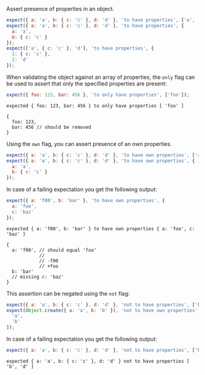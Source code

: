 Assert presence of properties in an object.

```js
expect({ a: 'a', b: { c: 'c' }, d: 'd' }, 'to have properties', ['a', 'b']);
expect({ a: 'a', b: { c: 'c' }, d: 'd' }, 'to have properties', {
  a: 'a',
  b: { c: 'c' }
});
expect(['a', { c: 'c' }, 'd'], 'to have properties', {
  1: { c: 'c' },
  2: 'd'
});
```

When validating the object against an array of properties, the `only` flag can
be used to assert that only the specified properties are present:

```js
expect({ foo: 123, bar: 456 }, 'to only have properties', ['foo']);
```

```output
expected { foo: 123, bar: 456 } to only have properties [ 'foo' ]

{
  foo: 123,
  bar: 456 // should be removed
}
```

Using the `own` flag, you can assert presence of an own properties.

```js
expect({ a: 'a', b: { c: 'c' }, d: 'd' }, 'to have own properties', ['a', 'b']);
expect({ a: 'a', b: { c: 'c' }, d: 'd' }, 'to have own properties', {
  a: 'a',
  b: { c: 'c' }
});
```

In case of a failing expectation you get the following output:

```js
expect({ a: 'f00', b: 'bar' }, 'to have own properties', {
  a: 'foo',
  c: 'baz'
});
```

```output
expected { a: 'f00', b: 'bar' } to have own properties { a: 'foo', c: 'baz' }

{
  a: 'f00', // should equal 'foo'
            //
            // -f00
            // +foo
  b: 'bar'
  // missing c: 'baz'
}
```

This assertion can be negated using the `not` flag:

```js
expect({ a: 'a', b: { c: 'c' }, d: 'd' }, 'not to have properties', ['k', 'l']);
expect(Object.create({ a: 'a', b: 'b' }), 'not to have own properties', [
  'a',
  'b'
]);
```

In case of a failing expectation you get the following output:

```js
expect({ a: 'a', b: { c: 'c' }, d: 'd' }, 'not to have properties', ['b', 'd']);
```

```output
expected { a: 'a', b: { c: 'c' }, d: 'd' } not to have properties [ 'b', 'd' ]
```
